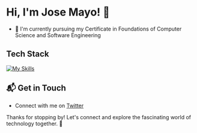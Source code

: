 # Hi, I'm Jose Mayo! 👋
<!--
Transitioning from a career in sports management and public service to software development, I bring a unique blend of problem-solving, project coordination, and analytical skills. My background in managing complex projects, leveraging data for decision-making, and enhancing organizational visibility complements my technical training in programming. I am eager to apply my foundational programming knowledge and hands-on experience in software development to contribute to innovative projects and drive impactful solutions.

![Jose Mayo's Stats](https://github-readme-stats.vercel.app/api?username=MayitoPR3&theme=vue-dark&show_icons=true&hide_border=true&count_private=true)

## 🚀 About Me
-->
- 🔭 I'm currently pursuing my Certificate in Foundations of Computer Science and Software Engineering
<!--
- 📝 I write in-depth, long-form articles on my website [theenthusiast.dev](https://theenthusiast.dev), accumulating over 20k views within just 2 months.
- 🌐 Proud member of the [Hackernoon Blogging Fellowship](https://hackernoon.com/), contributing to the tech community.
- ✍️ Content Writer at [freeCodeCamp](https://www.freecodecamp.org/), gearing up to share valuable insights with the global coding community.

## My Articles
- 
-->

## Tech Stack
[![My Skills](https://skillicons.dev/icons?i=python,js,html,css)](https://skillicons.dev)


<!--
## 🌱 Currently Exploring

- 🚀 Learning Full Stack Web Development
  - Exploring the ins and outs of React and Redux for dynamic front-end experiences.
  - Navigating through the world of React Router for seamless page transitions.
  - Styling with Tailwind CSS to create modern and responsive user interfaces.
  - Building server-side applications with Django, a powerful Python web framework.
  - Diving into PostgreSQL for efficient and scalable database management.

 ## 🏆 Achievements

- 🌟 Completed Hacktoberfest 2023 - Contributed to open source projects and celebrated the spirit of collaboration.

-->
## 📬 Get in Touch

- Connect with me on [Twitter](https://twitter.com/mayitopr3)

Thanks for stopping by! Let's connect and explore the fascinating world of technology together. 🚀



<!--

Here are some ideas to get you started:

- 🔭 I’m currently working on ...
- 🌱 I’m currently learning ...
- 👯 I’m looking to collaborate on ...
- 🤔 I’m looking for help with ...
- 💬 Ask me about ...
- 📫 How to reach me: ...
- 😄 Pronouns: ...
- ⚡ Fun fact: ...
-->
